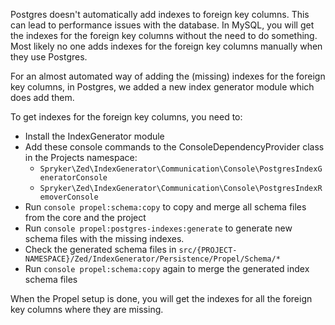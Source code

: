 Postgres doesn't automatically add indexes to foreign key columns. This can lead to performance issues with the database. In MySQL, you will get the indexes for the foreign key columns without the need to do something. Most likely no one adds indexes for the foreign key columns manually when they use Postgres.

For an almost automated way of adding the (missing) indexes for the foreign key columns, in Postgres, we added a new index generator module which does add them.

To get indexes for the foreign key columns, you need to:

* Install the IndexGenerator module
* Add these console commands to the ConsoleDependencyProvider class in the Projects namespace:
  * `Spryker\Zed\IndexGenerator\Communication\Console\PostgresIndexGeneratorConsole`
  * `Spryker\Zed\IndexGenerator\Communication\Console\PostgresIndexRemoverConsole`
* Run `console propel:schema:copy` to copy and merge all schema files from the core and the project
* Run `console propel:postgres-indexes:generate` to generate new schema files with the missing indexes.
* Check the generated schema files in `src/{PROJECT-NAMESPACE}/Zed/IndexGenerator/Persistence/Propel/Schema/*`
* Run `console propel:schema:copy` again to merge the generated index schema files

When the Propel setup is done, you will get the indexes for all the foreign key columns where they are missing.

 
<!-- Last review date: Oct 17, 2018 by René Klatt, Dmitry Beirak  -->